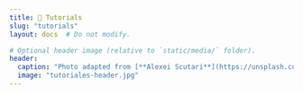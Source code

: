 ```yaml
---
title: 👐 Tutorials
slug: "tutorials"
layout: docs  # Do not modify.

# Optional header image (relative to `static/media/` folder).
header:
  caption: "Photo adapted from [**Alexei Scutari**](https://unsplash.com/@scutal) on [Unsplash](https://unsplash.com)"
  image: "tutoriales-header.jpg"
---
```


